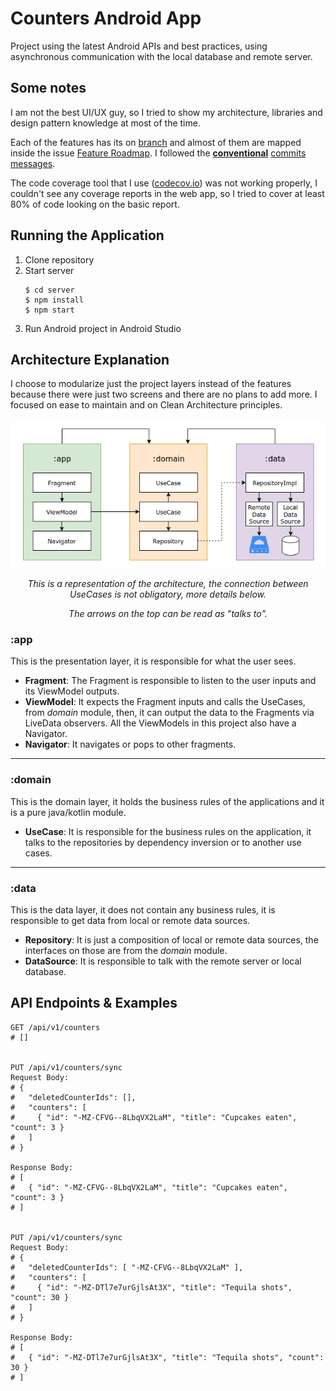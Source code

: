 # Counters Android App 

Project using the latest Android APIs and best practices, using asynchronous communication with the local database and remote server.

## Some notes

I am not the best UI/UX guy, so I tried to show my architecture, libraries and design pattern knowledge at most of the time.

Each of the features has its on [branch](https://github.com/bfpimentel/counters-app/branches) and almost of them are mapped inside the issue [Feature Roadmap](https://github.com/bfpimentel/counters-app/issues/1). I followed the [**conventional**](https://www.conventionalcommits.org/en/v1.0.0/) [commits messages](https://github.com/bfpimentel/counters-app/commits/develop).

The code coverage tool that I use ([codecov.io](https://codecov.io/)) was not working properly, I couldn't see any coverage reports in the web app, so I tried to cover at least 80% of code looking on the basic report.

## Running the Application

1. Clone repository
2. Start server
   ```
   $ cd server
   $ npm install
   $ npm start
   ```
3. Run Android project in Android Studio

## Architecture Explanation

I choose to modularize just the project layers instead of the features because there were just two screens and there are no plans to add more. I focused on ease to maintain and on Clean Architecture principles.

<p align="middle">
    <img src="./resources/architecture.png">
    <p style="text-align:center"><i>This is a representation of the architecture, the connection between UseCases is not obligatory, more details below.</i></p>
    <p style="text-align:center"><i>The arrows on the top can be read as "talks to".</i></p>
</p>

### :app

This is the presentation layer, it is responsible for what the user sees.

- **Fragment**: The Fragment is responsible to listen to the user inputs and its ViewModel outputs.
- **ViewModel**: It expects the Fragment inputs and calls the UseCases, from _domain_ module, then, it can output the data to the Fragments via LiveData observers. All the ViewModels in this project also have a Navigator.
- **Navigator**: It navigates or pops to other fragments.

---

### :domain

This is the domain layer, it holds the business rules of the applications and it is a pure java/kotlin module.

- **UseCase**: It is responsible for the business rules on the application, it talks to the repositories by dependency inversion or to another use cases.

---

### :data

This is the data layer, it does not contain any business rules, it is responsible to get data from local or remote data sources.

- **Repository**: It is just a composition of local or remote data sources, the interfaces on those are from the _domain_ module.
- **DataSource**: It is responsible to talk with the remote server or local database.

## API Endpoints & Examples

```
GET /api/v1/counters
# []


PUT /api/v1/counters/sync
Request Body:
# {
#   "deletedCounterIds": [],
#   "counters": [
#     { "id": "-MZ-CFVG--8LbqVX2LaM", "title": "Cupcakes eaten", "count": 3 }
#   ]
# }

Response Body:
# [
#   { "id": "-MZ-CFVG--8LbqVX2LaM", "title": "Cupcakes eaten", "count": 3 }
# ]


PUT /api/v1/counters/sync
Request Body:
# {
#   "deletedCounterIds": [ "-MZ-CFVG--8LbqVX2LaM" ],
#   "counters": [
#     { "id": "-MZ-DTl7e7urGjlsAt3X", "title": "Tequila shots", "count": 30 }
#   ]
# }

Response Body:
# [
#   { "id": "-MZ-DTl7e7urGjlsAt3X", "title": "Tequila shots", "count": 30 }
# ]
```
